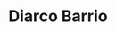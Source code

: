 ---
title: "Diarco Barrio"
url: /ciudad-autonoma-de-buenos-aires/diarco-barrio-avenida-rivadavia/
shop: supermercado
---